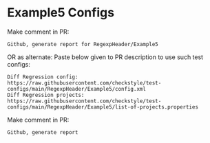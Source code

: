 # Example5 Configs
Make comment in PR:
```
Github, generate report for RegexpHeader/Example5
```
OR as alternate:
Paste below given to PR description to use such test configs:
```
Diff Regression config: https://raw.githubusercontent.com/checkstyle/test-configs/main/RegexpHeader/Example5/config.xml
Diff Regression projects: https://raw.githubusercontent.com/checkstyle/test-configs/main/RegexpHeader/Example5/list-of-projects.properties
```
Make comment in PR:
```
Github, generate report
```
